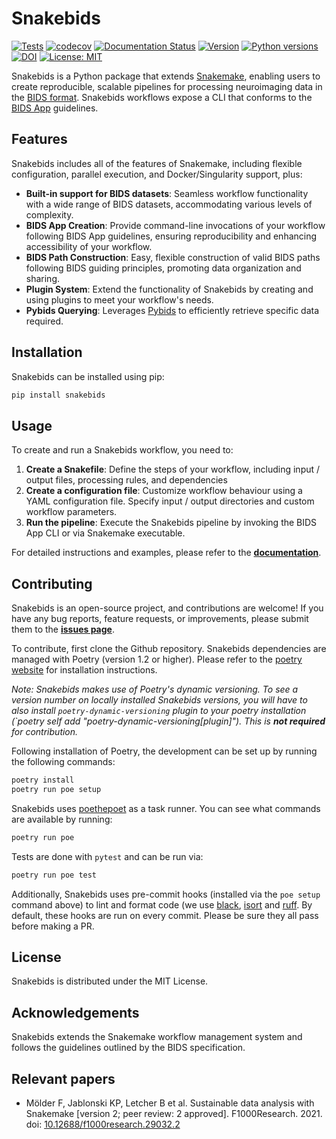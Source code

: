 # Snakebids

[![Tests](https://github.com/khanlab/snakebids/actions/workflows/test.yml/badge.svg?branch=main)](https://github.com/khanlab/snakebids/actions/workflows/test.yml?query=branch%3Amain)
[![codecov](https://codecov.io/gh/khanlab/snakebids/graph/badge.svg?token=Q15K5HX7W9)](https://codecov.io/gh/khanlab/snakebids)
[![Documentation Status](https://readthedocs.org/projects/snakebids/badge/?version=stable)](https://snakebids.readthedocs.io/en/stable/?badge=stable)
[![Version](https://img.shields.io/github/v/tag/khanlab/snakebids?label=version)](https://pypi.org/project/snakebids/)
[![Python versions](https://img.shields.io/pypi/pyversions/snakebids)](https://pypi.org/project/snakebids/)
[![DOI](https://zenodo.org/badge/309495236.svg)](https://zenodo.org/badge/latestdoi/309495236)
[![License: MIT](https://img.shields.io/badge/License-MIT-yellow.svg)](https://opensource.org/licenses/MIT)

Snakebids is a Python package that extends [Snakemake](https://snakemake.github.io), enabling users to create reproducible, scalable pipelines for processing neuroimaging data in the [BIDS format](https://bids.neuroimaging.io). Snakebids workflows expose a CLI that conforms to the [BIDS App](https://bids-apps.neuroimaging.io) guidelines.

## Features

Snakebids includes all of the features of Snakemake, including flexible configuration, parallel execution, and Docker/Singularity support, plus:

- **Built-in support for BIDS datasets**: Seamless workflow functionality with a wide range of BIDS datasets, accommodating various levels of complexity.
- **BIDS App Creation**: Provide command-line invocations of your workflow following BIDS App guidelines, ensuring reproducibility and enhancing accessibility of your workflow.
- **BIDS Path Construction**: Easy, flexible construction of valid BIDS paths following BIDS guiding principles, promoting data organization and sharing.
- **Plugin System**: Extend the functionality of Snakebids by creating and using plugins to meet your workflow's needs.
- **Pybids Querying**: Leverages [Pybids](https://bids-standard.github.io/pybids/) to efficiently retrieve specific data required.

## Installation

Snakebids can be installed using pip:

```bash
pip install snakebids
```

## Usage

To create and run a Snakebids workflow, you need to:

1. **Create a Snakefile**: Define the steps of your workflow, including input / output files, processing rules, and dependencies
1. **Create a configuration file**: Customize workflow behaviour using a YAML configuration file. Specify input / output directories and custom workflow parameters.
1. **Run the pipeline**: Execute the Snakebids pipeline by invoking the BIDS App CLI or via Snakemake executable.

For detailed instructions and examples, please refer to the [**documentation**](https://snakebids.readthedocs.io/en/stable/index.html).

## Contributing

Snakebids is an open-source project, and contributions are welcome! If you have any bug reports, feature requests, or improvements, please submit them to the [**issues page**](https://github.com/khanlab/snakebids).

To contribute, first clone the Github repository. Snakebids dependencies are managed with Poetry (version 1.2 or higher). Please refer to the [poetry website](https://python-poetry.org/docs/master/#installation) for installation instructions.

_Note: Snakebids makes use of Poetry's dynamic versioning. To see a version number on locally installed Snakebids versions, you will have to also install `poetry-dynamic-versioning` plugin to your poetry installation (`poetry self add "poetry-dynamic-versioning\[plugin\]"). This is **not required** for contribution._

Following installation of Poetry, the development can be set up by running the following commands:

```bash
poetry install
poetry run poe setup
```

Snakebids uses [poethepoet](https://github.com/nat-n/poethepoet) as a task runner. You can see what commands are available by running:

```bash
poetry run poe
```

Tests are done with `pytest` and can be run via:

```bash
poetry run poe test
```

Additionally, Snakebids uses pre-commit hooks (installed via the `poe setup` command above) to lint and format code (we use [black](https://github.com/psf/black), [isort](https://github.com/PyCQA/isort) and [ruff](https://beta.ruff.rs/docs/). By default, these hooks are run on every commit. Please be sure they all pass before making a PR.

## License

Snakebids is distributed under the MIT License.

## Acknowledgements

Snakebids extends the Snakemake workflow management system and follows the guidelines outlined by the BIDS specification.

## Relevant papers

- Mölder F, Jablonski KP, Letcher B et al. Sustainable data analysis with Snakemake [version 2; peer review: 2 approved]. F1000Research. 2021. doi: [10.12688/f1000research.29032.2](https://doi.org/10.12688/f1000research.29032.2)

